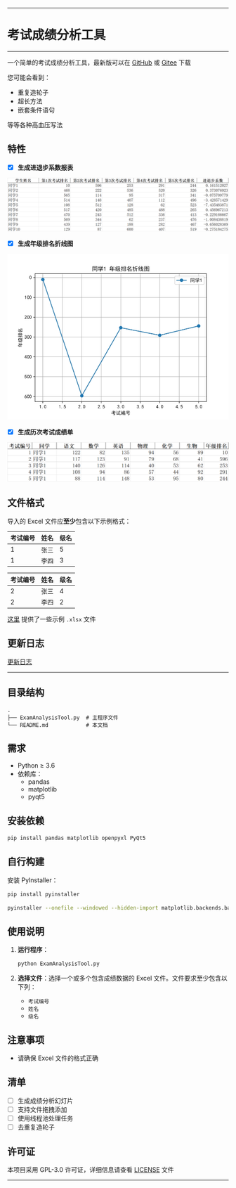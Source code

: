 ***

# 考试成绩分析工具

***

一个简单的考试成绩分析工具，最新版可以在 [GitHub](https://github.com/fengyec2/ExamAnalysisTool/releases/latest) 或 [Gitee](https://gitee.com/fengyec/ExamAnalysisTool/releases/latest) 下载

您可能会看到：

- 重复造轮子
- 超长方法
- 嵌套条件语句

等等各种高血压写法

## 特性

- [x] **生成进退步系数报表**

![进退步系数报表](assets/img/calculate_progress.png "进退步系数报表")

- [x] **生成年级排名折线图**

![年级排名折线图](assets/img/generate_ranking_chart.jpg "年级排名折线图")

- [x] **生成历次考试成绩单**

![历次考试成绩单](assets/img/generate_report.png "历次考试成绩单")

## 文件格式

导入的 Excel 文件应**至少**包含以下示例格式：

| 考试编号 | 姓名   | 级名   |
|----------|--------|----------|
| 1        | 张三  | 5        |
| 1        | 李四  | 3        |

| 考试编号 | 姓名   | 级名   |
|----------|--------|----------|
| 2        | 张三  | 4        |
| 2        | 李四  | 2        |

[这里](https://github.com/fengyec2/ExamAnalysisTool/tree/main/assets/example) 提供了一些示例 `.xlsx` 文件

## 更新日志

[更新日志](CHANGELOG.md)

***

## 目录结构

```
.
├── ExamAnalysisTool.py  # 主程序文件
└── README.md            # 本文档
```

## 需求

- Python ≥ 3.6
- 依赖库：
  - pandas
  - matplotlib
  - pyqt5

## 安装依赖

```bash
pip install pandas matplotlib openpyxl PyQt5
```

## 自行构建

安装 PyInstaller：

```bash
pip install pyinstaller
```

```bash
pyinstaller --onefile --windowed --hidden-import matplotlib.backends.backend_pdf ExamAnalysisTool.py
```

## 使用说明

1. **运行程序**：

   ```bash
   python ExamAnalysisTool.py
   ```

2. **选择文件**：选择一个或多个包含成绩数据的 Excel 文件。文件要求至少包含以下列：
   - `考试编号`
   - `姓名`
   - `级名`

## 注意事项

- 请确保 Excel 文件的格式正确

## 清单

- [ ] 生成成绩分析幻灯片
- [ ] 支持文件拖拽添加
- [ ] 使用线程池处理任务
- [ ] 去重复造轮子

## 许可证

本项目采用 GPL-3.0 许可证，详细信息请查看 [LICENSE](LICENSE) 文件

***